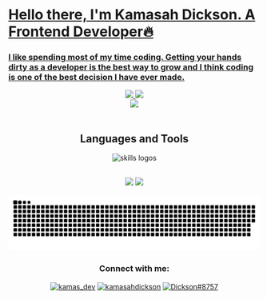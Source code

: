 
<a href="#">
<h1 align="left">Hello there, I'm Kamasah Dickson. A Frontend Developer🔥</h1>
<h3 align="left">I like spending most of my time coding. Getting your hands dirty as a developer is the best way to grow and I think coding is one of the best decision I have ever made.</h3>

<div align="center">
 <img src="https://github-readme-stats.vercel.app/api?username=Kamasah-Dickson&show_icons=true&theme=tokyonight&hide_border=true"/>
 <img src="https://github-readme-stats.vercel.app/api/top-langs/?username=Kamasah-Dickson&layout=compact&langs_count=10&theme=tokyonight&hide_border=true&count-private=true"/>
 </div>
  
<div align="center">
<img src="https://github-profile-summary-cards.vercel.app/api/cards/profile-details?username=Kamasah-Dickson&theme=tokyonight"/>
 </div>
 

</a> 
<br>
<h2 align="center">Languages and Tools</h2>
<p align="center">
  <img src="https://skillicons.dev/icons?i=git,github,jest,redux,vite,html,css,sass,tailwind,materialui,js,ts,react,nextjs,firebase,vscode,netlify,vercel,figma&perline=10" alt="skills logos" />
  </p>
<br>

<div align="center">
<img src="http://github-readme-streak-stats.herokuapp.com?user=Kamasah-Dickson&theme=tokyonight&hide_border=true"/>
<img src="https://github-profile-summary-cards.vercel.app/api/cards/most-commit-language?username=Kamasah-Dickson&theme=tokyonight"/>
</div>
     
<br>

<div align="center">
<img src="https://github.com/Kamasah-Dickson/Kamasah-Dickson/blob/output/github-contribution-grid-snake-dark.svg"/>
 </div>



<h3 align="center">Connect with me:</h3>
<p align="center">
<a href="https://twitter.com/kamas_dev" target="blank"><img align="center" src="https://raw.githubusercontent.com/rahuldkjain/github-profile-readme-generator/master/src/images/icons/Social/twitter.svg" alt="kamas_dev" height="30" width="40" /></a>
<a href="https://linkedin.com/in/kamasahdickson" target="blank"><img align="center" src="https://raw.githubusercontent.com/rahuldkjain/github-profile-readme-generator/master/src/images/icons/Social/linked-in-alt.svg" alt="kamasahdickson" height="30" width="40" /></a>
<a href="https://discord.gg/Dickson#8757" target="blank"><img align="center" src="https://raw.githubusercontent.com/rahuldkjain/github-profile-readme-generator/master/src/images/icons/Social/discord.svg" alt="Dickson#8757" height="30" width="40" /></a>
</p>









